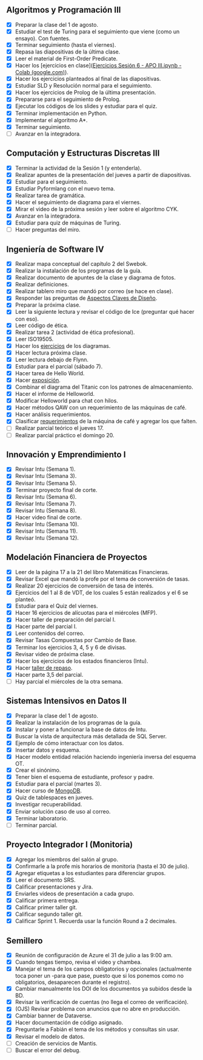 ## Algoritmos y Programación III
- [x] Preparar la clase del 1 de agosto.
- [x] Estudiar el test de Turing para el seguimiento que viene (como un ensayo). Con fuentes.
- [x] Terminar seguimiento (hasta el viernes).
- [x] Repasa las diapositivas de la última clase.
- [x] Leer el material de First-Order Predicate.
- [x] Hacer los [ejercicios en clase]([Ejercicios Sesión 6 - APO III.ipynb - Colab (google.com)](https://colab.research.google.com/drive/1IhCtKYDIlSkjRs1jpxe3YzxUORynt9Pr#scrollTo=HowKEZdIDgyj)).
- [x] Hacer los ejercicios planteados al final de las diapositivas.
- [x] Estudiar SLD y Resolución normal para el seguimiento.
- [x] Hacer los ejercicios de Prolog de la última presentación.
- [x] Prepararse para el seguimiento de Prolog.
- [x] Ejecutar los códigos de los slides y estudiar para el quiz.
- [x] Terminar implementación en Python.
- [x] Implementar el algoritmo A*.
- [x] Terminar seguimiento.
- [ ] Avanzar en la integradora.

## Computación y Estructuras Discretas III
- [x] Terminar la actividad de la Sesión 1 (y entenderla).
- [x] Realizar apuntes de la presentación del jueves a partir de diapositivas.
- [x] Estudiar para el seguimiento.
- [x] Estudiar Pyformlang con el nuevo tema.
- [x] Realizar tarea de gramática.
- [x] Hacer el seguimiento de diagrama para el viernes.
- [x] Mirar el video de la próxima sesión y leer sobre el algoritmo CYK.
- [x] Avanzar en la integradora.
- [x] Estudiar para quiz de máquinas de Turing.
- [ ] Hacer preguntas del miro.

## Ingeniería de Software IV
- [x] Realizar mapa conceptual del capítulo 2 del Swebok.
- [x] Realizar la instalación de los programas de la guía.
- [x] Realizar documento de apuntes de la clase y diagrama de fotos.
- [x] Realizar definiciones.
- [x] Realizar tablero miro que mandó por correo (se hace en clase).
- [x] Responder las preguntas de [Aspectos Claves de Diseño](https://www.icesi.edu.co/moodle/pluginfile.php/1066038/mod_page/content/232/SwArch-S3-AspectosClavesDise%C3%B1o.pdf).
- [x] Preparar la próxima clase.
- [x] Leer la siguiente lectura y revisar el código de Ice (preguntar qué hacer con eso).
- [x] Leer código de ética.
- [x] Realizar tarea 2 (actividad de ética profesional).
- [x] Leer ISO19505.
- [x] Hacer los [ejercicios](https://docs.google.com/document/d/1nGPitgEpPJoOrJC9XsqOX1e1Xg4QtnjZosErt8o_pfo/edit?usp=sharing) de los diagramas.
- [x] Hacer lectura próxima clase.
- [x] Leer lectura debajo de Flynn.
- [x] Estudiar para el parcial (sábado 7).
- [x] Hacer tarea de Hello World.
- [x] Hacer [exposición](https://miro.com/app/board/uXjVKhV5ND8=/?share_link_id=898425864480).
- [x] Combinar el diagrama del Titanic con los patrones de almacenamiento.
- [x] Hacer el informe de Helloworld.
- [x] Modificar Helloworld para chat con hilos.
- [x] Hacer métodos QAW con un requerimiento de las máquinas de café.
- [x] Hacer análisis requerimientos.
- [x] Clasificar [requerimientos](https://docs.google.com/spreadsheets/d/1m_P0HaX8aRI3Mios7EaMbAyTBkE7is0ZQVgaYfOooPY/edit?usp=sharing) de la máquina de café y agregar los que falten.
- [ ] Realizar parcial teórico el jueves 17.
- [ ] Realizar parcial práctico el domingo 20.

## Innovación y Emprendimiento I
- [x] Revisar Intu (Semana 1).
- [x] Revisar Intu (Semana 3).
- [x] Revisar Intu (Semana 5).
- [x] Terminar proyecto final de corte.
- [x] Revisar Intu (Semana 6).
- [x] Revisar Intu (Semana 7).
- [x] Revisar Intu (Semana 8).
- [x] Hacer video final de corte.
- [x] Revisar Intu (Semana 10).
- [x] Revisar Intu (Semana 11).
- [x] Revisar Intu (Semana 12).

## Modelación Financiera de Proyectos
- [x] Leer de la página 17 a la 21 del libro Matemáticas Financieras.
- [x] Revisar Excel que mandó la profe por el tema de conversión de tasas.
- [x] Realizar 20 ejercicios de conversión de tasa de interés.
- [x] Ejercicios del 1 al 8 de VDT, de los cuales 5 están realizados y el 6 se planteó.
- [x] Estudiar para el Quiz del viernes.
- [x] Hacer 16 ejercicios de alícuotas para el miércoles (MFP).
- [x] Hacer taller de preparación del parcial I.
- [x] Hacer parte del parcial I.
- [x] Leer contenidos del correo.
- [x] Revisar Tasas Compuestas por Cambio de Base.
- [x] Terminar los ejercicios 3, 4, 5 y 6 de divisas.
- [x] Revisar video de próxima clase.
- [x] Hacer los ejercicios de los estados financieros (Intu).
- [x] Hacer [taller de repaso](https://docs.google.com/spreadsheets/d/1rzlMf64JyKHFve3dvmMj0T9_ThGGLqf8B6kQKPJL_pU/edit?gid=1226640553#gid=1226640553).
- [x] Hacer parte 3,5 del parcial.
- [ ] Hay parcial el miércoles de la otra semana.

## Sistemas Intensivos en Datos II
- [x] Preparar la clase del 1 de agosto.
- [x] Realizar la instalación de los programas de la guía.
- [x] Instalar y poner a funcionar la base de datos de Intu.
- [x] Buscar la vista de arquitectura más detallada de SQL Server.
- [x] Ejemplo de cómo interactuar con los datos.
- [x] Insertar datos y esquema.
- [x] Hacer modelo entidad relación haciendo ingeniería inversa del esquema OT.
- [x] Crear el sinónimo.
- [x] Tener bien el esquema de estudiante, profesor y padre.
- [x] Estudiar para el parcial (martes 3).
- [x] Hacer curso de [MongoDB](https://learn.mongodb.com/learning-paths/introduction-to-mongodb).
- [x] Quiz de tablespaces en jueves.
- [x] Investigar recuperabilidad.
- [x] Enviar solución caso de uso al correo.
- [x] Terminar laboratorio.
- [ ] Terminar parcial.

## Proyecto Integrador I (Monitoria)
- [x] Agregar los miembros del salón al grupo.
- [x] Confirmarle a la profe mis horarios de monitoria (hasta el 30 de julio).
- [x] Agregar etiquetas a los estudiantes para diferenciar grupos.
- [x] Leer el documento SRS.
- [x] Calificar presentaciones y Jira.
- [x] Enviarles videos de presentación a cada grupo.
- [x] Calificar primera entrega.
- [x] Calificar primer taller git.
- [x] Calificar segundo taller git.
- [x] Calificar Sprint 1. Recuerda usar la función Round a 2 decimales.

## Semillero
 - [x] Reunión de configuración de Azure el 31 de julio a las 9:00 am.
 - [x] Cuando tengas tiempo, revisa el video y chambea.
 - [x] Manejar el tema de los campos obligatorios y opcionales (actualmente toca poner un -para que pase, puesto que si los ponemos como no obligatorios, desaparecen durante el registro).
 - [x] Cambiar manualmente los DOI de los documentos ya subidos desde la BD.
 - [x] Revisar la verificación de cuentas (no llega el correo de verificación).
 - [x] (OJS) Revisar problema con anuncios que no abre en producción.
 - [x] Cambiar banner de Dataverse.
 - [x] Hacer documentación de código asignado.
 - [x] Preguntarle a Fabián el tema de los métodos y consultas sin usar.
 - [x] Revisar el modelo de datos.
 - [ ] Creación de servicios de Mantis.
 - [ ] Buscar el error del debug.